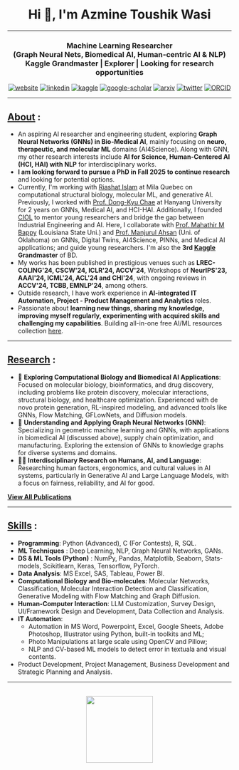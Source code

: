 <h1 align="center">Hi 👋, I'm Azmine Toushik Wasi</h1>

---
<h3 align="center">
Machine Learning Researcher</br> 
 (Graph Neural Nets, Biomedical AI, Human-centric AI & NLP) </br> 
Kaggle Grandmaster | Explorer | Looking for research opportunities
</h3>

<div align=center>
  
 [![website](https://img.shields.io/badge/-Website-blue?style=flat-square&logo=rss&color=1f1f15)](https://azminewasi.github.io) 
 [![linkedin](https://img.shields.io/badge/LinkedIn-%320beff?style=flat-square&logo=linkedin&color=1f1f18)](https://www.linkedin.com/in/azmine-toushik-wasi/) 
 [![kaggle](https://img.shields.io/badge/Kaggle-%2320beff?style=flat-square&logo=kaggle&color=1f1f1f)](https://www.kaggle.com/azminetoushikwasi) 
 [![google-scholar](https://img.shields.io/badge/Google%20Scholar-%2320beff?style=flat-square&logo=google-scholar&color=1f1f18)](https://scholar.google.com/citations?user=X3gRvogAAAAJ&hl=en)
 [![arxiv](https://img.shields.io/badge/arXiv-%2320beff?style=flat-square&amp;logo=arxiv&amp;color=1f1f15)](https://arxiv.org/a/wasi_a_1.html)
 [![twitter](https://img.shields.io/badge/Twitter-%2320beff?style=flat-square&amp;logo=twitter&amp;color=1f1f15)](https://twitter.com/AzmineWasi)
 [![ORCID](https://img.shields.io/badge/ORCID-%2320beff?style=flat-square&amp;logo=orcid&amp;color=1f1f15)](https://orcid.org/my-orcid?orcid=0000-0001-9509-5804)
  
</div>

---
## [**About**](https://azminewasi.github.io/index.html) :
- An aspiring AI researcher and engineering student, exploring **Graph Neural Networks (GNNs) in Bio-Medical AI**, mainly focusing on **neuro, therapeutic, and molecular ML** domains (AI4Science). Along with GNN, my other research interests include **AI for Science, Human-Centered AI (HCI, HAI) with NLP** for interdisciplinary works.
- **I am looking forward to pursue a PhD in Fall 2025 to continue research** and looking for potential options.
- Currently, I'm working with [Riashat Islam](https://riashat.github.io/) at Mila Quebec on computational structural biology, molecular ML, and generative AI. Previously, I worked with [Prof. Dong-Kyu Chae](http://dilab.hanyang.ac.kr/) at Hanyang University for 2 years on GNNs, Medical AI, and HCI-HAI. Additionally, I founded [CIOL](https://ciol-sust.github.io/) to mentor young researchers and bridge the gap between Industrial Engineering and AI. Here, I collaborate with [Prof. Mahathir M Bappy](https://www.linkedin.com/in/mahathir-mohammad-bappy-b122a978) (Louisiana State Uni.) and [Prof. Manjurul Ahsan](https://scholar.google.com/citations?user=fvWTiS8AAAAJ&hl=en) (Uni. of Oklahoma) on GNNs, Digital Twins, AI4Science, PINNs, and Medical AI applications; and guide young researchers. I'm also the **3rd [Kaggle](https://www.kaggle.com/azminetoushikwasi/) Grandmaster** of BD.
- My works has been published in prestigious venues such as **LREC-COLING'24, CSCW'24, ICLR'24, ACCV'24**, Workshops of **NeurIPS'23, AAAI'24, ICML'24, ACL'24 and CHI'24**, with ongoing reviews in **ACCV'24, TCBB, EMNLP'24**, among others.
- Outside research, I have work experience in **AI-integrated IT Automation, Project - Product Management and Analytics** roles.
- Passionate about **learning new things, sharing my knowledge, improving myself regularly, experimenting with acquired skills and challenging my capabilities**. Building all-in-one free AI/ML resources collection [here](https://github.com/azminewasi/online-ml-university).

---

## [**Research**](https://azminewasi.github.io/) :

- 🧬 **Exploring Computational Biology and Biomedical AI Applications**: Focused on molecular biology, bioinformatics, and drug discovery, including problems like protein discovery, molecular interactions, structural biology, and healthcare optimization. Experienced with de novo protein generation, RL-inspired modeling, and advanced tools like GNNs, Flow Matching, GFLowNets, and Diffusion models.
- 💠 **Understanding and Applying Graph Neural Networks (GNN)**: Specializing in geometric machine learning and GNNs, with applications in biomedical AI (discussed above), supply chain optimization, and manufacturing. Exploring the extension of GNNs to knowledge graphs for diverse systems and domains.
- 🧑‍💻 **Interdisciplinary Research on Humans, AI, and Language**: Researching human factors, ergonomics, and cultural values in AI systems, particularly in Generative AI and Large Language Models, with a focus on fairness, reliability, and AI for good.

[**View All Publications**](https://azminewasi.github.io/publications.html)
  
---

## [**Skills**](https://azminewasi.github.io/portfolio.html) :
- **Programming**: Python (Advanced), C (For Contests), R, SQL.
- **ML Techniques** : Deep Learning, NLP, Graph Neural Networks, GANs.
- **DS & ML Tools (Python)** : NumPy, Pandas, Matplotlib, Seaborn, Stats-models, Scikitlearn, Keras, Tensorflow, PyTorch.
- **Data Analysis**: MS Excel, SAS, Tableau, Power BI.
- **Computational Biology and Bio-molecules**: Molecular Networks, Classification, Molecular Interaction Detection and Classification, Generative Modeling with Flow Matching and Graph Diffusion.
- **Human-Computer Interaction**: LLM Customization, Survey Design, UI/Framework Design and Development, Data Collection and Analysis.
- **IT Automation**: 
  - Automation in MS Word, Powerpoint, Excel, Google Sheets, Adobe Photoshop, Illustrator using Python, built-in toolkits and ML; 
  - Photo Manipulations at large scale using OpenCV and Pillow; 
  - NLP and CV-based ML models to detect error in textuala and visual contents.
- Product Development, Project Management, Business Development and Strategic Planning and Analysis.
  
---

<p align=center>
  </br>

<img src="https://github-readme-stats.vercel.app/api?username=azminewasi&theme=github_dark&show_icons=true" height="150"/>

</p>
